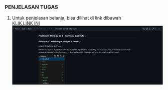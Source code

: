 ### PENJELASAN TUGAS
1.  Untuk penjelasan belanja, bisa dilihat di link dibawah <br>
[KLIK LINK INI](https://github.com/adindasyv/2141720096-mobile-2023/blob/main/week-08/src/belanja/README.md)
![Alt text](docs/readme1.png)